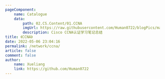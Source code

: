 ```yaml
---
pageComponent:
    name: Catalogue
    data:
        path: 02.CS.Content/01.CCNA
        imgUrl: https://raw.githubusercontent.com/Human0722/blogPics/master/20220516/Cisco-logo.54xk7n5fqdk0.webp
        description: Cisco CCNA认证学习笔记总结
title: 《CCNA》
date: 2022-05-06 23:04:16
permalink: /network/ccna/
article: false
comment: false
author:
    name: Xueliang
    link: https://github.com/Human0722
---
```

